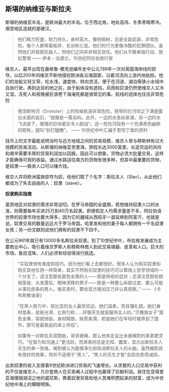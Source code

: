 ## 斯堪的纳维亚与斯拉夫 ##

斯堪的纳维亚半岛，是欧洲最大的半岛。位于西北角，地处高纬、冬季黑暗寒冷。艰苦地区造就的是硬汉。

> 他们精力旺盛，耐力持久，身材高大，像棕榈树，总是全副武装，非常危险，每个人都带着板斧、长剑和匕首。他们的行为更像冷酷的犯罪团伙。虽然他们并肩抵抗敌人，但他们之间并非相互信任。他们从不敢单独行动、放松警惕 —— 伊本・法德兰，10世纪阿拉伯旅行家

维京人，最早出现在盎格鲁-撒克逊编年史中公元789年一次对英国海岸线的掠夺。以后200年间维京不断地侵扰欧洲各沿海国家，沿着河流向上游内地劫掠。他们的龙船又轻又窄，吃水浅，速度快，转向灵活，便于在河道、湖泊等狭小水域中自由行驶。再到达目的地之前，由于船体没有遮挡，风雨和巨浪仍然使维京人又冷又湿，冻死人和夜晚被巨浪卷下海淹死都是很常见的事。航线的选择也往往非常危险

> 德涅斯特河（Dniester）上的险峻航道非常危险，狭窄的拦河坝之下满是露出水面的岩石，“就像是一簇岛屿。此外，一边的水急如泉涌，另一边的水飞流直下，隆隆的巨响着实令人胆战”。这一危险河段有一个充满黑色幽默的昵称，就叫“别打瞌睡”。 —— 10世纪中叶汇编于君坦丁堡的资料

钱币上的文字最能说明当时与远方地域之间的贸易规模，维京人曾与穆斯林有过大规模的贸易活动。从斯堪的纳维亚至里海，旅程长达3000英里，长途货运的风险和艰辛需要丰厚的贸易利润加以回报。因此可以想象，货物必须大批量交易，这样才能确保可观的收益。通过水路运往南方的货物有很多种，但其中最重要的货物，是奴隶——贩卖人口可以赚大钱。

维京人并将欧洲蛮族掠夺为奴，给他们取了个名字：斯拉夫人（Slav）。从此他们都成为了失去自由的人：奴隶（slave）。

**奴隶购买指南**

富庶地区对奴隶的需求非常迫切。在罗马帝国的全盛期，若想维持奴隶人口的水准，则需要每年买进25万到40万名奴隶。即便假定人均需求量差不多，阿拉伯语世界的奴隶市场也要大得多，因为它的疆域从西班牙一直延伸到阿富汗，也就是说，奴隶交易的数量远远大于罗马帝国。哈里发和他的妻子每人都拥有一千名奴隶女孩；另一份文献则说他们拥有的奴隶不下四千。

在公元961年就已有13000多名斯拉夫奴隶。到了10世纪中叶，布拉格发展成为主要商业中心，吸引着维京罗斯人和穆斯林商人到此交易锡器、皮革和人口。巨大的市场，鱼目混珠，人们必须有经验得进行挑选。

> “买奴隶很有难度和技巧，因为他们看上去都很好。很多人认为购买奴隶和购买其他东西一样简单，其实不然购买奴隶的技巧可以算得上哲学领域的一个分支了。请注意那些面色金黄的人——那是痔疮的症状；还请注意那些相貌英俊、头发蓬松、眼神漂移的男子——那是一种要么纵欲过度、要么可能从事拉皮条的男人。做买卖时，要给双方施加压力并认真观察。” —— 《卡布斯教诲录》

> “在黑人努力中，努比亚的女人最受欢迎，她们温柔，而且懂礼貌。她们身材苗条，皮肤光滑，比例匀称……好像天生就是服侍主人的。”贝雅族女子“面色金黄，容貌俏丽，身材精致，肤质柔滑。若是她们在年轻时被弄到了国外，那可是最极品的床上伴侣”。

> 如果有一对斯拉夫双胞胎，哥哥被阉，那么他肯定会比未被阉割的弟弟更灵巧，“在智力和沟通上”更活跃，而弟弟则总是无知、蠢笨，显示出斯拉夫人天生的单一思维。阉割被认为能够净化和改进斯拉夫人的头脑。虽然阉割具有很好的效果，但并不适用于“黑人”，“黑人的天生才智”会因去势而减损。

出卖奴隶的收入支撑着9世纪欧洲进口贸易的飞速增长。从贪婪的人口交易中获利的不仅是维京人，凡尔登商人在买卖阉人过程中也赢得了巨额利润。居住在亚得里亚海珊瑚湖沼之地的威尼斯，靠着奴隶贸易和他人苦难积攒起来的财富，成为中世纪地中海上的耀眼明珠。


